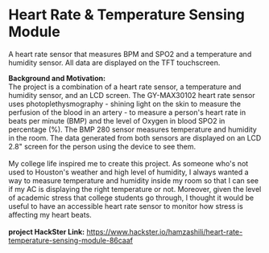 <h1> Heart Rate & Temperature Sensing Module</h1>

<p> A heart rate sensor that measures BPM and SPO2 and a temperature and humidity sensor. All data are displayed on the TFT touchscreen.</p>

**Background and Motivation:** <br>
The project is a combination of a heart rate sensor, a temperature and humidity sensor, and an LCD screen. The GY-MAX30102 heart rate sensor uses photoplethysmography - shining light on the skin to measure the perfusion of the blood in an artery - to measure a person's heart rate in beats per minute (BMP) and the level of Oxygen in blood SPO2 in percentage (%). The BMP 280 sensor measures temperature and humidity in the room. The data generated from both sensors are displayed on an LCD 2.8" screen for the person using the device to see them.<br>
<br>
My college life inspired me to create this project. As someone who's not used to Houston's weather and high level of humidity, I always wanted a way to measure temperature and humidity inside my room so that I can see if my AC is displaying the right temperature or not. Moreover, given the level of academic stress that college students go through, I thought it would be useful to have an accessible heart rate sensor to monitor how stress is affecting my heart beats.<br>
<br>
**project HackSter Link:** https://www.hackster.io/hamzashili/heart-rate-temperature-sensing-module-86caaf
